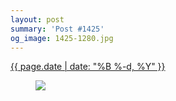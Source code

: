 ```yaml
---
layout: post
summary: 'Post #1425'
og_image: 1425-1280.jpg
---
```


<div class="post">
 <time>
  <a href="/1425">
   {{ page.date | date: "%B %-d, %Y" }}
  </a>
 </time>
 <a href="/1425">
  <figure data-taken="8/3/2021">
   <img sizes="(min-width: 700px) 50vw, calc(100vw - 2rem)" src="{{ site.assets_url }}/1425-640.jpg" srcset="{{ site.assets_url }}/1425-320.jpg 320w, {{ site.assets_url }}/1425-640.jpg 640w, {{ site.assets_url }}/1425-960.jpg 960w, {{ site.assets_url }}/1425-1280.jpg 1280w"/>
  </figure>
 </a>
</div>
